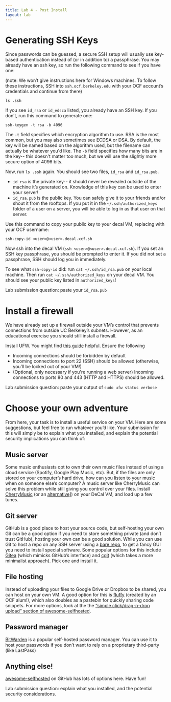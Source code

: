 ```yaml
---
title: Lab 4 - Post Install
layout: lab
---
```


# Generating SSH Keys
Since passwords can be guessed, a secure SSH setup will usually use key-based authentication instead of (or in addition to) a passphrase. You may already have an ssh key, so run the following command to see if you have one:

(note: We won’t give instructions here for Windows machines. To follow these instructions, SSH into `ssh.ocf.berkeley.edu` with your OCF account’s credentials and continue from there)

```
ls .ssh
```

If you see `id_rsa` or `id_edsca` listed, you already have an SSH key. If you don’t, run this command to generate one:


```
ssh-keygen -t rsa -b 4096
```

The `-t` field specifies which encryption algorithm to use. RSA is the most common, but you may also sometimes see ECDSA or DSA. By default, the key will be named based on the algorithm used, but the filename can actually be whatever you'd like. The `-b` field specifies how many bits are in the key-- this doesn't matter too much, but we will use the slightly more secure option of 4096 bits.

Now, run `ls .ssh` again. You should see two files, `id_rsa` and `id_rsa.pub`.

*  `id_rsa` is the private key-- it should never be revealed outside of the machine it’s generated on. Knowledge of this key can be used to enter your server!
* `id_rsa.pub` is the public key. You can safely give it to your friends and/or shout it from the rooftops. If you put it in the `~/.ssh/authorized_keys` folder of a user on a server, you will be able to log in as that user on that server.

Use this command to copy your public key to your decal VM, replacing <user> with your OCF username:


```
ssh-copy-id <user>@<user>.decal.xcf.sh
```

Now ssh into the decal VM (`ssh <user>@<user>.decal.xcf.sh`). If you set an SSH key passphrase, you should be prompted to enter it. If you did not set a passphrase, SSH should log you in immediately.


To see what `ssh-copy-id` did: run `cat ~/.ssh/id_rsa.pub` on your local machine. Then run `cat ~/.ssh/authorized_keys` on your decal VM. You should see your public key listed in `authorized_keys`!

Lab submission question: paste your `id_rsa.pub`

# Install a firewall
We have already set up a firewall outside your VM’s control that prevents connections from outside UC Berkeley’s subnets. However, as an educational exercise you should still install a firewall.

Install UFW. You might find [this guide](https://wiki.debian.org/Uncomplicated%20Firewall%20%28ufw%29) helpful. Ensure the following
* Incoming connections should be forbidden by default
* Incoming connections to port 22 (SSH) should be allowed (otherwise, you’ll be locked out of your VM!)
* (Optional, only necessary if you're running a web server) Incoming connections to ports 80 and 443 (HTTP and HTTPS) should be allowed.

Lab submission question: paste your output of `sudo ufw status verbose`

# Choose your own adventure
From here, your task is to install a useful service on your VM. Here are some suggestions, but feel free to run whatever you’d like. Your submission for this will simply be to explain what you installed, and explain the potential security implications you can think of:

## Music server
Some music enthusiasts opt to own their own music files instead of using a cloud service (Spotify, Google Play Music, etc). But, if the files are only stored on your computer’s hard drive, how can you listen to your music when on someone else’s computer? A music server like CherryMusic can solve this problem while still giving you control over your files. Install [CherryMusic](http://www.fomori.org/cherrymusic/) (or an [alternative](https://github.com/Kickball/awesome-selfhosted#audio-streaming)]) on your DeCal VM, and load up a few tunes.

## Git server
GitHub is a good place to host your source code, but self-hosting your own Git can be a good option if you need to store something private (and don’t trust GitHub), hosting your own can be a good solution. While you can use Git to host a repo on any SSH server using a [bare repo](http://www.saintsjd.com/2011/01/what-is-a-bare-git-repository/), to get a fancy GUI you need to install special software. Some popular options for this include [Gitea](https://gitea.io/en-us/) (which mimicks GitHub’s interface) and [cgit](https://git.zx2c4.com/cgit/about/) (which takes a more minimalist approach). Pick one and install it.

## File hosting
Instead of uploading your files to Google Drive or Dropbox to be shared, you can host on your own VM. A good option for this is [fluffy](https://github.com/chriskuehl/fluffy) (created by an OCF alum!), which also doubles as a pastebin for quickly sharing code snippets. For more options, look at the the [“simple click/drag-n-drop upload” section of awesome-selfhosted](https://github.com/Kickball/awesome-selfhosted#single-clickdrag-n-drop-upload).

## Password manager
[BitWarden](https://blog.bitwarden.com/host-your-own-open-source-password-manager-ace147649936) is a popular self-hosted password manager. You can use it to host your passwords if you don’t want to rely on a proprietary third-party (like LastPass)

## Anything else!
[awesome-selfhosted](https://github.com/Kickball/awesome-selfhosted) on GitHub has lots of options here. Have fun!

Lab submission question: explain what you installed, and the potential security considerations.

